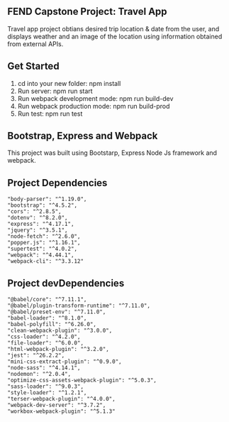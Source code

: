 ## FEND Capstone Project: Travel App
Travel app project obtians desired trip location & date from the user, and displays weather and an image of the location using information obtained from external APIs. 

## Get Started
1. cd into your new folder: npm install
2. Run server: npm run start
3. Run webpack development mode: npm run build-dev
4. Run webpack production mode: npm run build-prod
5. Run test: npm run test

## Bootstrap, Express and Webpack
This project was built using Bootstarp, Express Node Js framework and webpack.

## Project Dependencies
    "body-parser": "^1.19.0",
    "bootstrap": "^4.5.2",
    "cors": "^2.8.5",
    "dotenv": "^8.2.0",
    "express": "^4.17.1",
    "jquery": "^3.5.1",
    "node-fetch": "^2.6.0",
    "popper.js": "^1.16.1",
    "supertest": "^4.0.2",
    "webpack": "^4.44.1",
    "webpack-cli": "^3.3.12"

## Project devDependencies
    "@babel/core": "^7.11.1",
    "@babel/plugin-transform-runtime": "^7.11.0",
    "@babel/preset-env": "^7.11.0",
    "babel-loader": "^8.1.0",
    "babel-polyfill": "^6.26.0",
    "clean-webpack-plugin": "^3.0.0",
    "css-loader": "^4.2.0",
    "file-loader": "^6.0.0",
    "html-webpack-plugin": "^3.2.0",
    "jest": "^26.2.2",
    "mini-css-extract-plugin": "^0.9.0",
    "node-sass": "^4.14.1",
    "nodemon": "^2.0.4",
    "optimize-css-assets-webpack-plugin": "^5.0.3",
    "sass-loader": "^9.0.3",
    "style-loader": "^1.2.1",
    "terser-webpack-plugin": "^4.0.0",
    "webpack-dev-server": "^3.7.2",
    "workbox-webpack-plugin": "^5.1.3"

